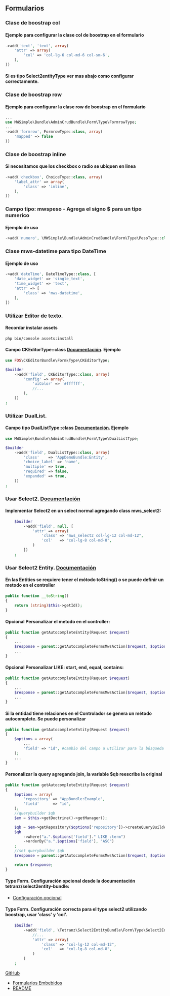 ## Formularios

### Clase de boostrap col
#### Ejemplo para configurar la clase col de boostrap en el formulario
```php
->add('text', 'text', array(
    'attr' => array(
        'col' => 'col-lg-6 col-md-6 col-sm-6',
    ),
))
```
#### Si es tipo Select2entityType ver mas abajo como configurar correctamente.

### Clase de boostrap row
#### Ejemplo para configurar la clase row de boostrap en el formulario
```php
...
use MWSimple\Bundle\AdminCrudBundle\Form\Type\FormrowType;
...
->add('formrow', FormrowType::class, array(
    'mapped' => false
))
```

### Clase de boostrap inline
#### Si necesitamos que los checkbox o radio se ubiquen en linea
```php
->add('checkbox', ChoiceType::class, array(
    'label_attr' => array(
        'class' => 'inline',
    ),
))
```

### Campo tipo: mwspeso - Agrega el signo $ para un tipo numerico
#### Ejemplo de uso
```php
->add('numero', \MWSimple\Bundle\AdminCrudBundle\Form\Type\PesoType::class)
```

### Clase mws-datetime para tipo DateTime
#### Ejemplo de uso
```php
->add('dateTime', DateTimeType::class, [
    'date_widget' => 'single_text',
    'time_widget' => 'text',
    'attr' => [
        'class' => 'mws-datetime',
    ],
])
```

### Utilizar Editor de texto.

#### Recordar instalar assets
```cli
php bin/console assets:install
```
#### Campo CKEditorType::class [Documentación](http://symfony.com/doc/master/bundles/FOSCKEditorBundle/index.html). Ejemplo
```php
use FOS\CKEditorBundle\Form\Type\CKEditorType;

$builder
    ->add('field', CKEditorType::class, array(
        'config' => array(
            'uiColor' => '#ffffff',
            //...
        ),
    ))
;
```

### Utilizar DualList.
#### Campo tipo DualListType::class [Documentación](http://bootsnipp.com/snippets/featured/bootstrap-dual-list). Ejemplo
```php
use MWSimple\Bundle\AdminCrudBundle\Form\Type\DualListType;

$builder
    ->add('field', DualListType::class, array(
        'class'    => 'AppDemoBundle:Entity',
        'choice_label' => 'name',
        'multiple' => true,
        'required' => false,
        'expanded' => true,
    ))
;
```

### Usar Select2. [Documentación](http://select2.github.io/)
#### Implementar Select2 en un select normal agregando class mws_select2:
```php
    $builder
        ->add('field', null, [
            'attr' => array(
                'class' => "mws_select2 col-lg-12 col-md-12",
                'col'   => "col-lg-8 col-md-8",
            )
        ])
    ;
```
### Usar Select2 Entity. [Documentación](https://github.com/tetranz/select2entity-bundle)
#### En las Entities se requiere tener el mótodo toString() o se puede definir un metodo en el controller
```php
public function __toString()
{
    return (string)$this->getId();
}
```
#### Opcional Personalizar el metodo en el controller:
```php
public function getAutocompleteEntity(Request $request)
{
    ...
    $response = parent::getAutocompleteFormsMwsAction($request, $options, null, "getId");
    ...
}
```
#### Opcional Personalizar LIKE: start, end, equal, contains:
```php
public function getAutocompleteEntity(Request $request)
{
    ...
    $response = parent::getAutocompleteFormsMwsAction($request, $options, null, null, "equal");
    ...
}
```
#### Si la entidad tiene relaciones en el Controlador se genera un método autocomplete. Se puede personalizar
```php
public function getAutocompleteEntity(Request $request)
{
    $options = array(
        ...
        'field' => "id", #cambio del campo a utilizar para la búsqueda
    );
    ...
}
```
#### Personalizar la query agregando join, la variable $qb reescribe la original
```php
public function getAutocompleteEntity(Request $request)
{
    $options = array(
        'repository' => "AppBundle:Example",
        'field'      => "id",
    );
    //querybuilder $qb
    $em = $this->getDoctrine()->getManager();

    $qb = $em->getRepository($options['repository'])->createQueryBuilder('a');
    $qb
        ->where("a.".$options['field']." LIKE :term")
        ->orderBy("a.".$options['field'], "ASC")
    ;
    //set querybuilder $qb
    $response = parent::getAutocompleteFormsMwsAction($request, $options, $qb);

    return $response;
}
```
#### Type Form. Configuración opcional desde la documentación tetranz/select2entity-bundle:
* [Configuración opcional](https://github.com/tetranz/select2entity-bundle#how-to-use)
#### Type Form. Configuración correcta para el type select2 utilizando boostrap, usar 'class' y 'col'.
```php
    $builder
        ->add('field', \Tetranz\Select2EntityBundle\Form\Type\Select2EntityType::class, array(
            //...
            'attr' => array(
                'class' => "col-lg-12 col-md-12",
                'col'   => "col-lg-8 col-md-8",
            )
        )
    ;
```

[GitHub](https://github.com/nghuuphuoc/bootstrapvalidator)

* [Formularios Embebidos](formsembed.md)
* [README](https://github.com/MWSimple/AdminCrudBundle/blob/version30/README.md)
